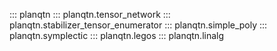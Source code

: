 ::: planqtn
::: planqtn.tensor_network
::: planqtn.stabilizer_tensor_enumerator
::: planqtn.simple_poly
::: planqtn.symplectic
::: planqtn.legos
::: planqtn.linalg
